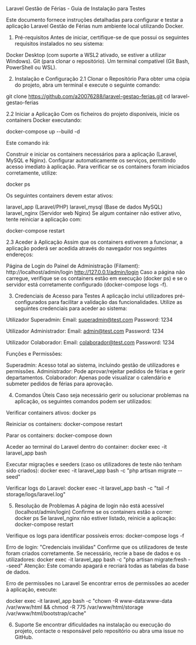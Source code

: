 Laravel Gestão de Férias - Guia de Instalação para Testes

Este documento fornece instruções detalhadas para configurar e testar a aplicação Laravel Gestão de Férias num ambiente local utilizando Docker.

1. Pré-requisitos
Antes de iniciar, certifique-se de que possui os seguintes requisitos instalados no seu sistema:

Docker Desktop (com suporte a WSL2 ativado, se estiver a utilizar Windows).
Git (para clonar o repositório).
Um terminal compatível (Git Bash, PowerShell ou WSL).

2. Instalação e Configuração
2.1 Clonar o Repositório
Para obter uma cópia do projeto, abra um terminal e execute o seguinte comando:

git clone https://github.com/a20076288/laravel-gestao-ferias.git
cd laravel-gestao-ferias

2.2 Iniciar a Aplicação
Com os ficheiros do projeto disponíveis, inicie os containers Docker executando:

docker-compose up --build -d

Este comando irá:

Construir e iniciar os containers necessários para a aplicação (Laravel, MySQL e Nginx).
Configurar automaticamente os serviços, permitindo acesso imediato à aplicação.
Para verificar se os containers foram iniciados corretamente, utilize:

docker ps

Os seguintes containers devem estar ativos:

laravel_app (Laravel/PHP)
laravel_mysql (Base de dados MySQL)
laravel_nginx (Servidor web Nginx)
Se algum container não estiver ativo, tente reiniciar a aplicação com:

docker-compose restart

2.3 Aceder à Aplicação
Assim que os containers estiverem a funcionar, a aplicação poderá ser acedida através do navegador nos seguintes endereços:

Página de Login do Painel de Administração (Filament):
http://localhost/admin/login
http://127.0.0.1/admin/login
Caso a página não carregue, verifique se os containers estão em execução (docker ps) e se o servidor está corretamente configurado (docker-compose logs -f).

3. Credenciais de Acesso para Testes
A aplicação inclui utilizadores pré-configurados para facilitar a validação das funcionalidades. Utilize as seguintes credenciais para aceder ao sistema:

Utilizador Superadmin:
Email: superadmin@test.com
Password: 1234

Utilizador Administrador:
Email: admin@test.com
Password: 1234

Utilizador Colaborador:
Email: colaborador@test.com
Password: 1234

Funções e Permissões:

Superadmin: Acesso total ao sistema, incluindo gestão de utilizadores e permissões.
Administrador: Pode aprovar/rejeitar pedidos de férias e gerir departamentos.
Colaborador: Apenas pode visualizar o calendário e submeter pedidos de férias para aprovação.

4. Comandos Úteis
Caso seja necessário gerir ou solucionar problemas na aplicação, os seguintes comandos podem ser utilizados:

Verificar containers ativos:
docker ps

Reiniciar os containers:
docker-compose restart

Parar os containers:
docker-compose down

Aceder ao terminal do Laravel dentro do container:
docker exec -it laravel_app bash

Executar migrações e seeders (caso os utilizadores de teste não tenham sido criados):
docker exec -it laravel_app bash -c "php artisan migrate --seed"

Verificar logs do Laravel:
docker exec -it laravel_app bash -c "tail -f storage/logs/laravel.log"

5. Resolução de Problemas
A página de login não está acessível (localhost/admin/login)
Confirme se os containers estão a correr:
docker ps
Se laravel_nginx não estiver listado, reinicie a aplicação:
docker-compose restart

Verifique os logs para identificar possíveis erros:
docker-compose logs -f

Erro de login: "Credenciais inválidas"
Confirme que os utilizadores de teste foram criados corretamente.
Se necessário, recrie a base de dados e os utilizadores:
docker exec -it laravel_app bash -c "php artisan migrate:fresh --seed"
Atenção: Este comando apagará e recriará todas as tabelas da base de dados.

Erro de permissões no Laravel
Se encontrar erros de permissões ao aceder à aplicação, execute:

docker exec -it laravel_app bash -c "chown -R www-data:www-data /var/www/html && chmod -R 775 /var/www/html/storage /var/www/html/bootstrap/cache"

6. Suporte
Se encontrar dificuldades na instalação ou execução do projeto, contacte o responsável pelo repositório ou abra uma issue no GitHub.

